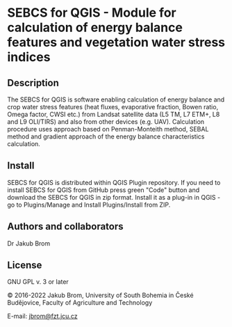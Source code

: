 # SEBCS for QGIS - Module for calculation of energy balance features and vegetation water stress indices

## Description

The SEBCS for QGIS is software enabling calculation of energy balance and crop water stress features (heat fluxes, evaporative fraction, Bowen ratio, Omega factor, CWSI etc.) from Landsat satellite data (L5 TM, L7 ETM+, L8 and L9 OLI/TIRS) and also from other devices (e.g. UAV). Calculation procedure uses approach based on Penman-Monteith method, SEBAL method and gradient approach of the energy balance characteristics calculation.

## Install

SEBCS for QGIS is distributed within QGIS Plugin repository. If you need to install SEBCS for QGIS from GitHub press green "Code" button and download the SEBCS for QGIS in zip format. Install it as a plug-in in QGIS - go to Plugins/Manage and Install Plugins/Install from ZIP.

## Authors and collaborators

Dr Jakub Brom

## License

GNU GPL v. 3 or later

© 2016-2022 Jakub Brom, University of South Bohemia in České Budějovice, Faculty of Agriculture and Technology

E-mail: jbrom@fzt.jcu.cz
